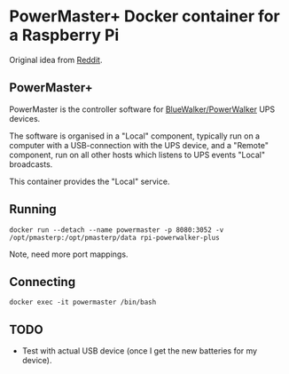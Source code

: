 # PowerMaster+ Docker container for a Raspberry Pi

Original idea from [Reddit](https://www.reddit.com/r/homelab/comments/13pnjnm/powerwalker_ups_powermaster_software_in_docker/).

## PowerMaster+

PowerMaster is the controller software for [BlueWalker/PowerWalker](https://powerwalker.com/)
UPS devices.

The software is organised in a "Local" component, typically run on a computer with
a USB-connection with the UPS device, and a "Remote" component, run on all other
hosts which listens to UPS events "Local" broadcasts.

This container provides the "Local" service.

## Running

```docker run --detach --name powermaster -p 8080:3052 -v /opt/pmasterp:/opt/pmasterp/data rpi-powerwalker-plus```

Note, need more port mappings.

## Connecting

```docker exec -it powermaster /bin/bash```

## TODO

* Test with actual USB device (once I get the new batteries for
  my device).
